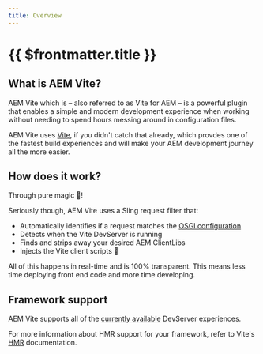 ```yaml
---
title: Overview
---
```


# {{ $frontmatter.title }}

## What is AEM Vite?

AEM Vite which is – also referred to as Vite for AEM – is a powerful plugin that enables a simple and modern development experience when working without needing to spend hours messing around in configuration files.

AEM Vite uses [Vite](https://vitejs.dev), if you didn't catch that already, which provdes one of the fastest build experiences and will make your AEM development journey all the more easier.

## How does it work?

Through pure magic :star2:!

Seriously though, AEM Vite uses a Sling request filter that:

- Automatically identifies if a request matches the [OSGI configuration](./configuration/)
- Detects when the Vite DevServer is running
- Finds and strips away your desired AEM ClientLibs
- Injects the Vite client scripts :100:

All of this happens in real-time and is 100% transparent. This means less time deploying front end code and more time developing.

## Framework support

AEM Vite supports all of the [currently available](https://vitejs.dev/guide/backend-integration.html) DevServer experiences.

For more information about HMR support for your framework, refer to Vite's [HMR](https://vitejs.dev/guide/features.html#hot-module-replacement) documentation.
